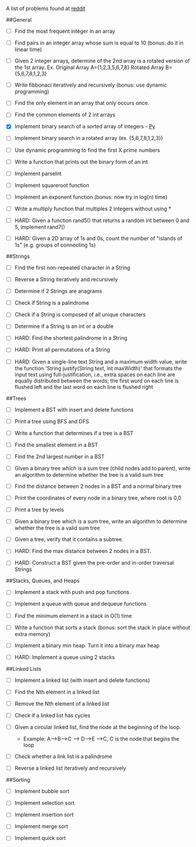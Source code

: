 
A list of problems found at [reddit](https://www.reddit.com/r/cscareerquestions/comments/20ahfq/heres_a_pretty_big_list_of_programming_interview/)

##General
- [ ] Find the most frequent integer in an array

- [ ] Find pairs in an integer array whose sum is equal to 10 (bonus: do it in linear time)

- [ ] Given 2 integer arrays, determine of the 2nd array is a rotated version of the 1st array. Ex. Original Array A={1,2,3,5,6,7,8} Rotated Array B={5,6,7,8,1,2,3}

- [ ] Write fibbonaci iteratively and recursively (bonus: use dynamic programming)

- [ ] Find the only element in an array that only occurs once.

- [ ] Find the common elements of 2 int arrays

- [x] Implement binary search of a sorted array of integers - [Py](general/binary_search.py)

- [ ] Implement binary search in a rotated array (ex. {5,6,7,8,1,2,3})

- [ ] Use dynamic programming to find the first X prime numbers

- [ ] Write a function that prints out the binary form of an int

- [ ] Implement parseInt

- [ ] Implement squareroot function

- [ ] Implement an exponent function (bonus: now try in log(n) time)

- [ ] Write a multiply function that multiples 2 integers without using *

- [ ] HARD: Given a function rand5() that returns a random int between 0 and 5, implement rand7()

- [ ] HARD: Given a 2D array of 1s and 0s, count the number of "islands of 1s" (e.g. groups of connecting 1s)

##Strings
- [ ] Find the first non-repeated character in a String

- [ ] Reverse a String iteratively and recursively

- [ ] Determine if 2 Strings are anagrams

- [ ] Check if String is a palindrome

- [ ] Check if a String is composed of all unique characters

- [ ] Determine if a String is an int or a double

- [ ] HARD: Find the shortest palindrome in a String

- [ ] HARD: Print all permutations of a String

- [ ] HARD: Given a single-line text String and a maximum width value, write the function 'String justify(String text, int maxWidth)' that formats the input text using full-justification, i.e., extra spaces on each line are equally distributed between the words; the first word on each line is flushed left and the last word on each line is flushed right

##Trees
- [ ] Implement a BST with insert and delete functions

- [ ] Print a tree using BFS and DFS

- [ ] Write a function that determines if a tree is a BST

- [ ] Find the smallest element in a BST

- [ ] Find the 2nd largest number in a BST

- [ ] Given a binary tree which is a sum tree (child nodes add to parent), write an algorithm to determine whether the tree is a valid sum tree

- [ ] Find the distance between 2 nodes in a BST and a normal binary tree

- [ ] Print the coordinates of every node in a binary tree, where root is 0,0

- [ ] Print a tree by levels

- [ ] Given a binary tree which is a sum tree, write an algorithm to determine whether the tree is a valid sum tree

- [ ] Given a tree, verify that it contains a subtree.

- [ ] HARD: Find the max distance between 2 nodes in a BST.

- [ ] HARD: Construct a BST given the pre-order and in-order traversal Strings

##Stacks, Queues, and Heaps

- [ ] Implement a stack with push and pop functions

- [ ] Implement a queue with queue and dequeue functions

- [ ] Find the minimum element in a stack in O(1) time

- [ ] Write a function that sorts a stack (bonus: sort the stack in place without extra memory)

- [ ] Implement a binary min heap. Turn it into a binary max heap

- [ ] HARD: Implement a queue using 2 stacks

##Linked Lists

- [ ] Implement a linked list (with insert and delete functions)

- [ ] Find the Nth element in a linked list

- [ ] Remove the Nth element of a linked list

- [ ] Check if a linked list has cycles

- [ ] Given a circular linked list, find the node at the beginning of the loop. 
	- Example: A-->B-->C --> D-->E -->C, C is the node that begins the loop

- [ ] Check whether a link list is a palindrome

- [ ] Reverse a linked list iteratively and recursively

##Sorting

- [ ] Implement bubble sort

- [ ] Implement selection sort

- [ ] Implement insertion sort

- [ ] Implement merge sort

- [ ] Implement quick sort